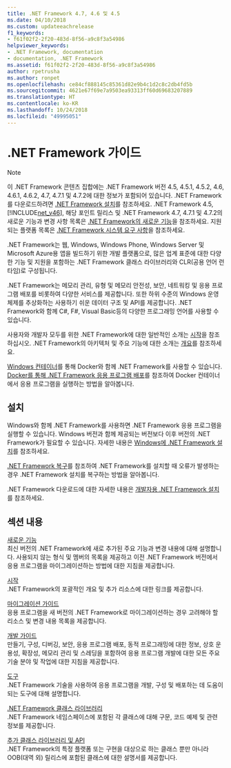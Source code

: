 ```yaml
---
title: .NET Framework 4.7, 4.6 및 4.5
ms.date: 04/10/2018
ms.custom: updateeachrelease
f1_keywords:
- f61f02f2-2f20-483d-8f56-a9c8f3a54986
helpviewer_keywords:
- .NET Framework, documentation
- documentation, .NET Framework
ms.assetid: f61f02f2-2f20-483d-8f56-a9c8f3a54986
author: rpetrusha
ms.author: ronpet
ms.openlocfilehash: ce84cf888145c85361d82e9b4c1d2c8c2db4fd5b
ms.sourcegitcommit: 4621e67f69e7a9503ea93313ff60d69683207889
ms.translationtype: HT
ms.contentlocale: ko-KR
ms.lasthandoff: 10/24/2018
ms.locfileid: "49995051"
---
```

# <a name="net-framework-guide"></a>.NET Framework 가이드

> [!NOTE]
> 이 .NET Framework 콘텐츠 집합에는 .NET Framework 버전 4.5, 4.5.1, 4.5.2, 4.6, 4.6.1, 4.6.2, 4.7, 4.7.1 및 4.7.2에 대한 정보가 포함되어 있습니다. .NET Framework를 다운로드하려면 [.NET Framework 설치](../../docs/framework/install/guide-for-developers.md)를 참조하세요. .NET Framework 4.5, [!INCLUDE[net_v46](../../includes/net-v46-md.md)], 해당 포인트 릴리스 및 .NET Framework 4.7, 4.7.1 및 4.7.2의 새로운 기능과 변경 사항 목록은 [.NET Framework의 새로운 기능](../../docs/framework/whats-new/index.md)을 참조하세요. 지원되는 플랫폼 목록은 [.NET Framework 시스템 요구 사항](../../docs/framework/get-started/system-requirements.md)을 참조하세요. 

.NET Framework는 웹, Windows, Windows Phone, Windows Server 및 Microsoft Azure용 앱을 빌드하기 위한 개발 플랫폼으로, 많은 업계 표준에 대한 다양한 기능 및 지원을 포함하는 .NET Framework 클래스 라이브러리와 CLR(공용 언어 런타임)로 구성됩니다.

.NET Framework는 메모리 관리, 유형 및 메모리 안전성, 보안, 네트워킹 및 응용 프로그램 배포를 비롯하여 다양한 서비스를 제공합니다. 또한 하위 수준의 Windows 운영 체제를 추상화하는 사용하기 쉬운 데이터 구조 및 API를 제공합니다. .NET Framework와 함께 C#, F#, Visual Basic등의 다양한 프로그래밍 언어를 사용할 수 있습니다.  

사용자와 개발자 모두를 위한 .NET Framework에 대한 일반적인 소개는 [시작](../../docs/framework/get-started/index.md)을 참조하십시오. .NET Framework의 아키텍처 및 주요 기능에 대한 소개는 [개요](../../docs/framework/get-started/overview.md)를 참조하세요.  

[Windows 컨테이너](/virtualization/windowscontainers/about/)를 통해 Docker와 함께 .NET Framework를 사용할 수 있습니다. [Docker를 통해 .NET Framework 응용 프로그램 배포](./docker/index.md)를 참조하여 Docker 컨테이너에서 응용 프로그램을 실행하는 방법을 알아봅니다.

## <a name="installation"></a>설치

Windows와 함께 .NET Framework를 사용하면 .NET Framework 응용 프로그램을 실행할 수 있습니다. Windows 버전과 함께 제공되는 버전보다 이후 버전의 .NET Framework가 필요할 수 있습니다. 자세한 내용은 [Windows에 .NET Framework 설치](./install/index.md)를 참조하세요.

[.NET Framework 복구](./install/repair.md)를 참조하여 .NET Framework를 설치할 때 오류가 발생하는 경우 .NET Framework 설치를 복구하는 방법을 알아봅니다.

.NET Framework 다운로드에 대한 자세한 내용은 [개발자용 .NET Framework 설치](../../docs/framework/install/guide-for-developers.md)를 참조하세요.  
  
## <a name="in-this-section"></a>섹션 내용

[새로운 기능](../../docs/framework/whats-new/index.md)  
최신 버전의 .NET Framework에 새로 추가된 주요 기능과 변경 내용에 대해 설명합니다. 사용되지 않는 형식 및 멤버의 목록을 제공하고 이전 .NET Framework 버전에서 응용 프로그램을 마이그레이션하는 방법에 대한 지침을 제공합니다.  
  
[시작](../../docs/framework/get-started/index.md)  
.NET Framework의 포괄적인 개요 및 추가 리소스에 대한 링크를 제공합니다.  
  
[마이그레이션 가이드](../../docs/framework/migration-guide/index.md)   
응용 프로그램을 새 버전의 .NET Framework로 마이그레이션하는 경우 고려해야 할 리소스 및 변경 내용 목록을 제공합니다.  
  
[개발 가이드](../../docs/framework/development-guide.md)  
만들기, 구성, 디버깅, 보안, 응용 프로그램 배포, 동적 프로그래밍에 대한 정보, 상호 운용성, 확장성, 메모리 관리 및 스레딩을 포함하여 응용 프로그램 개발에 대한 모든 주요 기술 분야 및 작업에 대한 지침을 제공합니다.  
  
[도구](../../docs/framework/tools/index.md)  
.NET Framework 기술을 사용하여 응용 프로그램을 개발, 구성 및 배포하는 데 도움이 되는 도구에 대해 설명합니다.  
  
[.NET Framework 클래스 라이브러리](/dotnet/api/?view=netframework-4.7.2)   
.NET Framework 네임스페이스에 포함된 각 클래스에 대해 구문, 코드 예제 및 관련 정보를 제공합니다.  
  
[추가 클래스 라이브러리 및 API](../../docs/framework/additional-apis/index.md)  
.NET Framework의 특정 플랫폼 또는 구현을 대상으로 하는 클래스 뿐만 아니라 OOB(대역 외) 릴리스에 포함된 클래스에 대한 설명서를 제공합니다.

